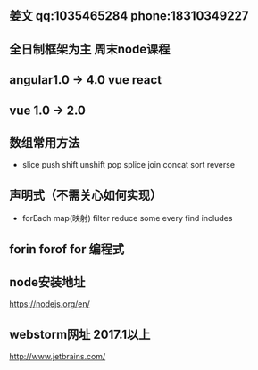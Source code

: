 ## 姜文 qq:1035465284 phone:18310349227
## 全日制框架为主  周末node课程

## angular1.0 -> 4.0 vue react

## vue 1.0 -> 2.0

## 数组常用方法
- slice push shift unshift pop splice join concat sort reverse

## 声明式（不需关心如何实现）
- forEach map(映射) filter reduce some every  find includes
## forin forof for 编程式


## node安装地址
https://nodejs.org/en/

## webstorm网址 2017.1以上
http://www.jetbrains.com/